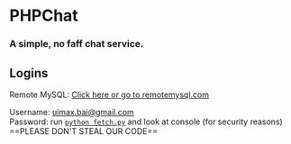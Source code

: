 # PHPChat

### A simple, no faff chat service.

## Logins
Remote MySQL: [Click here or go to remotemysql.com](https://www.remotemysql.com)

Username: uimax.bai@gmail.com
<br>Password: run [`python fetch.py`](/fetch.py) and look at console (for security reasons)
==PLEASE DON'T STEAL OUR CODE==

